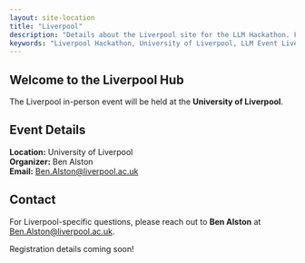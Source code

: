 ```yaml
---
layout: site-location
title: "Liverpool"
description: "Details about the Liverpool site for the LLM Hackathon. Find venue information, local schedule, and specific instructions for participants in Liverpool."
keywords: "Liverpool Hackathon, University of Liverpool, LLM Event Liverpool, In-person Hackathon Site"
---
```


## Welcome to the Liverpool Hub

The Liverpool in-person event will be held at the **University of Liverpool**.

## Event Details

**Location:** University of Liverpool  
**Organizer:** Ben Alston  
**Email:** [Ben.Alston@liverpool.ac.uk](mailto:Ben.Alston@liverpool.ac.uk)

## Contact

For Liverpool-specific questions, please reach out to **Ben Alston** at [Ben.Alston@liverpool.ac.uk](mailto:Ben.Alston@liverpool.ac.uk).

Registration details coming soon!